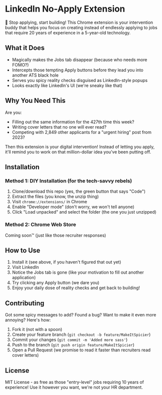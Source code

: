# LinkedIn No-Apply Extension

🚫 Stop applying, start building! This Chrome extension is your intervention buddy that helps you focus on creating instead of endlessly applying to jobs that require 20 years of experience in a 5-year-old technology.

## What it Does
- Magically makes the Jobs tab disappear (because who needs more FOMO?)
- Intercepts those tempting Apply buttons before they lead you into another ATS black hole
- Serves you spicy reality checks disguised as LinkedIn-style popups
- Looks exactly like LinkedIn's UI (we're sneaky like that)

## Why You Need This
Are you:
- Filling out the same information for the 427th time this week?
- Writing cover letters that no one will ever read?
- Competing with 2,849 other applicants for a "urgent hiring" post from 2023?

Then this extension is your digital intervention! Instead of letting you apply, it'll remind you to work on that million-dollar idea you've been putting off.

## Installation

### Method 1: DIY Installation (for the tech-savvy rebels)
1. Clone/download this repo (yes, the green button that says "Code")
2. Extract the files (you know, the unzip thing)
3. Visit `chrome://extensions/` in Chrome
4. Enable "Developer mode" (don't worry, we won't tell anyone)
5. Click "Load unpacked" and select the folder (the one you just unzipped)

### Method 2: Chrome Web Store
Coming soon™ (just like those recruiter responses)

## How to Use
1. Install it (see above, if you haven't figured that out yet)
2. Visit LinkedIn
3. Notice the Jobs tab is gone (like your motivation to fill out another application)
4. Try clicking any Apply button (we dare you)
5. Enjoy your daily dose of reality checks and get back to building!

## Contributing
Got some spicy messages to add? Found a bug? Want to make it even more annoying? Here's how:

1. Fork it (not with a spoon)
2. Create your feature branch (`git checkout -b feature/MakeItSpicier`)
3. Commit your changes (`git commit -m 'Added more sass'`)
4. Push to the branch (`git push origin feature/MakeItSpicier`)
5. Open a Pull Request (we promise to read it faster than recruiters read cover letters)

## License
MIT License - as free as those "entry-level" jobs requiring 10 years of experience! Use it however you want, we're not your HR department. 